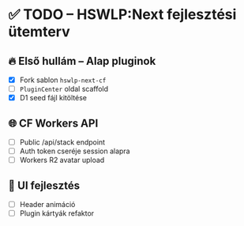 # ✅ TODO – HSWLP:Next fejlesztési ütemterv

## 🔥 Első hullám – Alap pluginok

- [x] Fork sablon `hswlp-next-cf`
- [ ] `PluginCenter` oldal scaffold
- [x] D1 seed fájl kitöltése

## 🌐 CF Workers API

- [ ] Public /api/stack endpoint
- [ ] Auth token cseréje session alapra
- [ ] Workers R2 avatar upload

## 🌈 UI fejlesztés

- [ ] Header animáció
- [ ] Plugin kártyák refaktor
